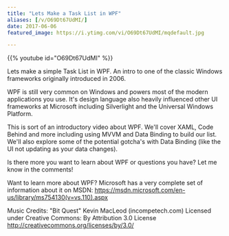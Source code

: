 ```yaml
---
title: "Lets Make a Task List in WPF"
aliases: [/v/O69Dt67UdMI/]
date: 2017-06-06
featured_image: https://i.ytimg.com/vi/O69Dt67UdMI/mqdefault.jpg

---
```


{{% youtube id="O69Dt67UdMI" %}}

Lets make a simple Task List in WPF. An intro to one of the classic Windows frameworks originally introduced in 2006.

WPF is still very common on Windows and powers most of the modern applications you use. It's design language also heavily influenced other UI frameworks at Microsoft including Silverlight and the Universal Windows Platform.

This is sort of an introductory video about WPF. We'll cover XAML, Code Behind and more including using MVVM and Data Binding to build our list. We'll also explore some of the potential gotcha's with Data Binding (like the UI not updating as your data changes).

Is there more you want to learn about WPF or questions you have? Let me know in the comments!

Want to learn more about WPF? Microsoft has a very complete set of information about it on MSDN: https://msdn.microsoft.com/en-us/library/ms754130(v=vs.110).aspx

Music Credits:
"Bit Quest" Kevin MacLeod (incompetech.com)
Licensed under Creative Commons: By Attribution 3.0 License
http://creativecommons.org/licenses/by/3.0/